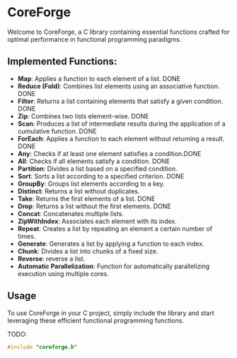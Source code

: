 # CoreForge

Welcome to CoreForge, a C library containing essential functions crafted for optimal performance in functional programming paradigms.

## Implemented Functions:

- **Map**: Applies a function to each element of a list. DONE
- **Reduce (Fold)**: Combines list elements using an associative function. DONE
- **Filter**: Returns a list containing elements that satisfy a given condition. DONE
- **Zip**: Combines two lists element-wise. DONE
- **Scan**: Produces a list of intermediate results during the application of a cumulative function. DONE
- **ForEach**: Applies a function to each element without returning a result. DONE
- **Any**: Checks if at least one element satisfies a condition.DONE
- **All**: Checks if all elements satisfy a condition. DONE
- **Partition**: Divides a list based on a specified condition.
- **Sort**: Sorts a list according to a specified criterion. DONE
- **GroupBy**: Groups list elements according to a key.
- **Distinct**: Returns a list without duplicates.
- **Take**: Returns the first elements of a list. DONE
- **Drop**: Returns a list without the first elements. DONE
- **Concat**: Concatenates multiple lists.
- **ZipWithIndex**: Associates each element with its index.
- **Repeat**: Creates a list by repeating an element a certain number of times.
- **Generate**: Generates a list by applying a function to each index.
- **Chunk**: Divides a list into chunks of a fixed size.
- **Reverse**:  reverse a list.
- **Automatic Parallelization**: Function for automatically parallelizing execution using multiple cores.

## Usage

To use CoreForge in your C project, simply include the library and start leveraging these efficient functional programming functions.


TODO: 
```c
#include "coreforge.h"

